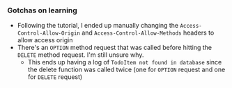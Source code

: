 ### Gotchas on learning
- Following the tutorial, I ended up manually changing the `Access-Control-Allow-Origin` and `Access-Control-Allow-Methods` headers to allow access origin
- There's an `OPTION` method request  that was called before hitting the `DELETE` method  request. I'm still unsure why.
  - This ends up having a log of `TodoItem not found in database` since the delete function was called twice (one for `OPTION` request and one for `DELETE` request)
